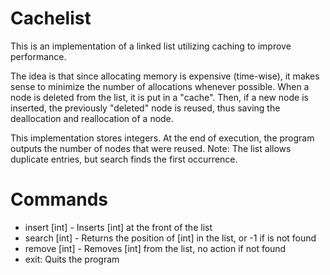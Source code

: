 Cachelist
=================

This is an implementation of a linked list utilizing caching to improve performance.

The idea is that since allocating memory is expensive (time-wise), it makes sense to minimize the number of allocations whenever possible. When a node is deleted from the list, it is put in a "cache". Then, if a new node is inserted, the previously "deleted" node is reused, thus saving the deallocation and reallocation of a node.

This implementation stores integers. At the end of execution, the program outputs the number of nodes that were reused.
Note: The list allows duplicate entries, but search finds the first occurrence.

Commands
=================

* insert [int] - Inserts [int] at the front of the list
* search [int] - Returns the position of [int] in the list, or -1 if <int> is not found
* remove [int] - Removes [int] from the list, no action if <int> not found
* exit: Quits the program
